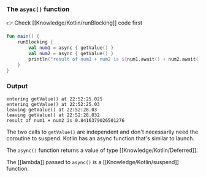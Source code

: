 ### The `async()` function

👉 Check [[Knowledge/Kotlin/runBlocking]] code first

```kt
fun main() {
	runBlocking {
		val num1 = async { getValue() }
		val num2 = async { getValue() }
		println("result of num1 + num2 is ${num1.await() + num2.await()}")
	}
}
```

### Output

```
entering getValue() at 22:52:25.025
entering getValue() at 22:52:25.03
leaving getValue() at 22:52:28.03
leaving getValue() at 22:52:28.032
result of num1 + num2 is 0.8416379026501276
```

The two calls to `getValue()` are independent and don't necessarily need the coroutine to suspend. Kotlin has an async function that's similar to launch.

The `async()` function returns a value of type [[Knowledge/Kotlin/Deferred]].

The [[lambda]] passed to `async()` is a [[Knowledge/Kotlin/suspend]] function.
